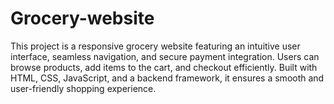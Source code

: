 # Grocery-website
This project is a responsive grocery website featuring an intuitive user interface, seamless navigation, and secure payment integration. Users can browse products, add items to the cart, and checkout efficiently. Built with HTML, CSS, JavaScript, and a backend framework, it ensures a smooth and user-friendly shopping experience.
